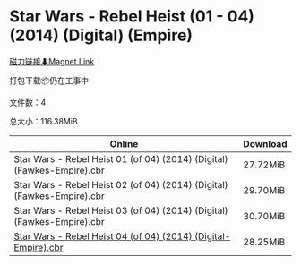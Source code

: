 # Star Wars - Rebel Heist (01 - 04) (2014) (Digital) (Empire)

[磁力链接⬇Magnet Link](magnet:?xt=urn:btih:281ab4cf74d564e8e84c3db4239b63476bdbf2ee&dn=Star%20Wars%20-%20Rebel%20Heist%20%2801%20-%2004%29%20%282014%29%20%28Digital%29%20%28Empire%29)

打包下载📦仍在工事中

文件数：4

总大小：116.38MiB

Online | Download
--- | ---
Star Wars - Rebel Heist 01 (of 04) (2014) (Digital) (Fawkes-Empire).cbr | 27.72MiB
Star Wars - Rebel Heist 02 (of 04) (2014) (Digital) (Fawkes-Empire).cbr | 29.70MiB
Star Wars - Rebel Heist 03 (of 04) (2014) (Digital) (Fawkes-Empire).cbr | 30.70MiB
[Star Wars - Rebel Heist 04 (of 04) (2014) (Digital-Empire).cbr](https://github.com/alicewish/markdown/blob/master/comic/Star-Wars-Rebel-Heist-04-of-04-2014-Digital-Empire-cbr.md) | 28.25MiB